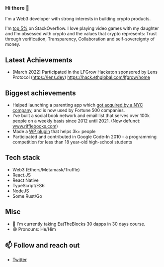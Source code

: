 ### Hi there 👋

I'm a Web3 developer with strong interests in building crypto products.

I'm [top 5%](https://stackoverflow.com/users/221612/kenny-meyer) on StackOverflow. I love playing video games with my daughter and I'm obsessed with crypto and the values that crypto represents: Trust through verification, Transparency, Collaboration and self-sovereignty of money.

## Latest Achievements

- [March 2022] Participated in the LFGrow Hackaton sponsored by Lens Protocol (https://lens.dev) https://hack.ethglobal.com/lfgrow/home

## Biggest achievements

- Helped launching a parenting app which [got acquired by a NYC company](https://www.mavenclinic.com/post/maven-acquires-bright-parenting-give-parents-support-pediatrics-program-app), and is now used by Fortune 500 companies.
- I've built a social book network and email list that serves over 100k people on a weekly basis since 2012 until 2021. (Now defunct: www.rifflebooks.com)
- Made a [WP plugin](https://github.com/kennym/cf7-to-api) that helps 3k+ people
- Participated and contributed in Google Code-In 2010 - a programming competition for less than 18 year-old high-school students

## Tech stack

  - Web3 (Ethers/Metamask/Truffle)
  - React.JS
  - React Native
  - TypeScript/ES6
  - NodeJS
  - Some Rust/Go

## Misc
- 🌱 I'm currently taking EatTheBlocks 30 dapps in 30 days course.
- 😄 Pronouns: He/Him

## 📫 Follow and reach out
- [Twitter](https://twitter.com/meyerkenny)

<!--
**kennym/kennym** is a ✨ _special_ ✨ repository because its `README.md` (this file) appears on your GitHub profile.

Here are some ideas to get you started:

- 🔭 I’m currently working on ...
- 🌱 I’m currently learning ...
- 👯 I’m looking to collaborate on ...
- 🤔 I’m looking for help with ...
- 💬 Ask me about ...
- 📫 How to reach me: ...
- 😄 Pronouns: ...
- ⚡ Fun fact: ...
-->
